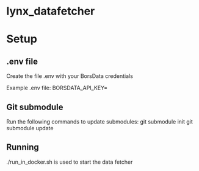 # lynx_datafetcher

# Setup

## .env file
Create the file .env with your BorsData credentials

Example .env file:
BORSDATA_API_KEY=

## Git submodule
Run the following commands to update submodules:
git submodule init
git submodule update

## Running
./run_in_docker.sh is used to start the data fetcher